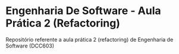 # Engenharia De Software - Aula Prática 2 (Refactoring)
Repositório referente a aula prática 2 (refactoring) de Engenharia de Software (DCC603)
